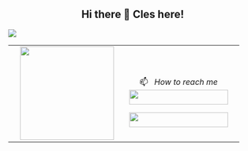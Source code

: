 <h2 style="text-align: center;"> Hi there 👋 Cles here!</h2>

<img src="https://pbs.twimg.com/profile_banners/41742474/149s0016588/1500x500">



<table boder="0" style="border: 0">
<tr  style="text-align: center; border: 0">
<td  style="text-align: center; border: 0">
      
</td  style="text-align: center; border: 0">
<td>

<img width="auto" height="190px" src="https://files.readme.io/8c11911-senior-front-end-developer-openings-1.gif">

</td>

<td width="230px" style="text-align: center;">
</br>

📫  &nbsp; *How to reach me*
</br>
<a href="https://www.linkedin.com/in/cloliveira1/">
<img height="30" width="200" src="https://img.shields.io/badge/Linkedin-Clesley%20Oliveira-blue">
</a>

<a href="mailto:clesley.oliveira@gmail.com">
<img height="30" width="200" src="https://img.shields.io/badge/Mail-Cles-orange">
</a>

</td>

</tr>
</table>
